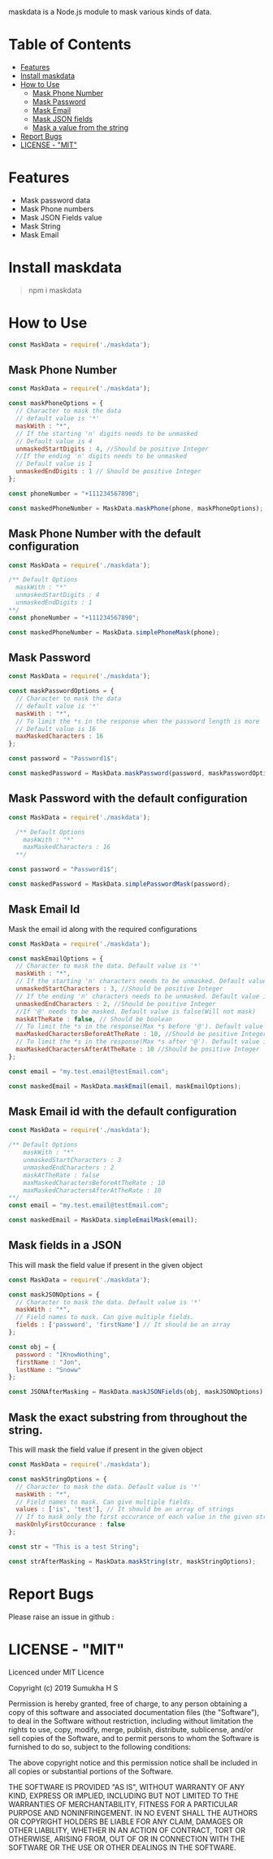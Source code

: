 maskdata is a Node.js module to mask various kinds of data.

# Table of Contents
- [Features](#features)
- [Install maskdata](#install-maskdata)
- [How to Use](#use)
    - [Mask Phone Number](#maskPhone)
    - [Mask Password](#maskPassword)
    - [Mask Email](#maskEmail)
    - [Mask JSON fields](#maskJSON)
    - [Mask a value from the string](#maskString)
- [Report Bugs](#report)
- [LICENSE - "MIT"](#license---mit)

# Features
* Mask password data
* Mask Phone numbers
* Mask JSON Fields value
* Mask String
* Mask Email

# Install maskdata
> npm i maskdata

# How to Use
```javascript
const MaskData = require('./maskdata');
```
## Mask Phone Number
```javascript
const MaskData = require('./maskdata');

const maskPhoneOptions = {
  // Character to mask the data
  // default value is '*'
  maskWith : "*",
  // If the starting 'n' digits needs to be unmasked
  // Default value is 4
  unmaskedStartDigits : 4, //Should be positive Integer
  //If the ending 'n' digits needs to be unmasked
  // Default value is 1
  unmaskedEndDigits : 1 // Should be positive Integer
};

const phoneNumber = "+111234567890";

const maskedPhoneNumber = MaskData.maskPhone(phone, maskPhoneOptions);

```

## Mask Phone Number with the default configuration
```javascript
const MaskData = require('./maskdata');

/** Default Options
  maskWith : "*"
  unmaskedStartDigits : 4
  unmaskedEndDigits : 1 
**/
const phoneNumber = "+111234567890";

const maskedPhoneNumber = MaskData.simplePhoneMask(phone);

```

## Mask Password
```javascript
const MaskData = require('./maskdata');

const maskPasswordOptions = {
  // Character to mask the data
  // default value is '*'
  maskWith : "*",
  // To limit the *s in the response when the password length is more
  // Default value is 16
  maxMaskedCharacters : 16
};

const password = "Password1$";

const maskedPassword = MaskData.maskPassword(password, maskPasswordOptions);

```

## Mask Password with the default configuration
```javascript
const MaskData = require('./maskdata');

  /** Default Options
    maskWith : "*"
    maxMaskedCharacters : 16
  **/

const password = "Password1$";

const maskedPassword = MaskData.simplePasswordMask(password);

```

## Mask Email Id
Mask the email id along with the required configurations
```javascript
const MaskData = require('./maskdata');

const maskEmailOptions = {
  // Character to mask the data. Default value is '*'
  maskWith : "*",
  // If the starting 'n' characters needs to be unmasked. Default value is 3
  unmaskedStartCharacters : 3, //Should be positive Integer
  // If the ending 'n' characters needs to be unmasked. Default value is 2
  unmaskedEndCharacters : 2, //Should be positive Integer
  //If '@' needs to be masked. Default value is false(Will not mask)
  maskAtTheRate : false, // Should be boolean
  // To limit the *s in the response(Max *s before '@'). Default value is 10
  maxMaskedCharactersBeforeAtTheRate : 10, //Should be positive Integer
  // To limit the *s in the response(Max *s after '@'). Default value is 10
  maxMaskedCharactersAfterAtTheRate : 10 //Should be positive Integer
};

const email = "my.test.email@testEmail.com";

const maskedEmail = MaskData.maskEmail(email, maskEmailOptions);

```

## Mask Email id with the default configuration
```javascript
const MaskData = require('./maskdata');

/** Default Options
    maskWith : "*"
    unmaskedStartCharacters : 3
    unmaskedEndCharacters : 2
    maskAtTheRate : false
    maxMaskedCharactersBeforeAtTheRate : 10
    maxMaskedCharactersAfterAtTheRate : 10
**/
const email = "my.test.email@testEmail.com";

const maskedEmail = MaskData.simpleEmailMask(email);

```

## Mask fields in a JSON 
This will mask the field value if present in the given object
```javascript
const MaskData = require('./maskdata');

const maskJSONOptions = {
  // Character to mask the data. Default value is '*'
  maskWith : "*",
  // Field names to mask. Can give multiple fields.
  fields : ['password', 'firstName'] // It should be an array
};

const obj = {
  password : "IKnowNothing",
  firstName : "Jon",
  lastName : "Snoww"
};

const JSONAfterMasking = MaskData.maskJSONFields(obj, maskJSONOptions);

```

## Mask the exact substring from throughout the string.
This will mask the field value if present in the given object
```javascript
const MaskData = require('./maskdata');

const maskStringOptions = {
  // Character to mask the data. Default value is '*'
  maskWith : "*",
  // Field names to mask. Can give multiple fields.
  values : ['is', 'test'], // It should be an array of strings
  // If to mask only the first occurance of each value in the given string
  maskOnlyFirstOccurance : false
};

const str = "This is a test String";

const strAfterMasking = MaskData.maskString(str, maskStringOptions);

```

# Report Bugs 
Please raise an issue in github : 

# LICENSE - "MIT" 
Licenced under MIT Licence

Copyright (c) 2019 Sumukha H S

Permission is hereby granted, free of charge, to any person obtaining a copy
of this software and associated documentation files (the "Software"), to deal
in the Software without restriction, including without limitation the rights
to use, copy, modify, merge, publish, distribute, sublicense, and/or sell
copies of the Software, and to permit persons to whom the Software is
furnished to do so, subject to the following conditions:

The above copyright notice and this permission notice shall be included in all
copies or substantial portions of the Software.

THE SOFTWARE IS PROVIDED "AS IS", WITHOUT WARRANTY OF ANY KIND, EXPRESS OR
IMPLIED, INCLUDING BUT NOT LIMITED TO THE WARRANTIES OF MERCHANTABILITY,
FITNESS FOR A PARTICULAR PURPOSE AND NONINFRINGEMENT. IN NO EVENT SHALL THE
AUTHORS OR COPYRIGHT HOLDERS BE LIABLE FOR ANY CLAIM, DAMAGES OR OTHER
LIABILITY, WHETHER IN AN ACTION OF CONTRACT, TORT OR OTHERWISE, ARISING FROM,
OUT OF OR IN CONNECTION WITH THE SOFTWARE OR THE USE OR OTHER DEALINGS IN THE
SOFTWARE.
